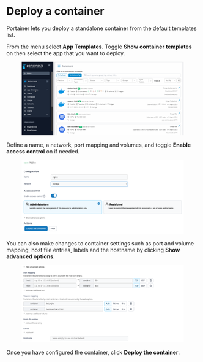 # Deploy a container

Portainer lets you deploy a standalone container from the default templates list.

From the menu select **App Templates**. Toggle **Show container templates** on then select the app that you want to deploy.

<figure><img src="../../../.gitbook/assets/2.15-docker_deploy_container_template.gif" alt=""><figcaption></figcaption></figure>

Define a name, a network, port mapping and volumes, and toggle **Enable access control** on if needed.

<figure><img src="../../../.gitbook/assets/2.15-docker_deploy_container_nginx.png" alt=""><figcaption></figcaption></figure>

You can also make changes to container settings such as port and volume mapping, host file entries, labels and the hostname by clicking **Show advanced options**.

<figure><img src="../../../.gitbook/assets/2.15-docker_deploy_container_nginx_adv_opts.png" alt=""><figcaption></figcaption></figure>

Once you have configured the container, click **Deploy the container**.
